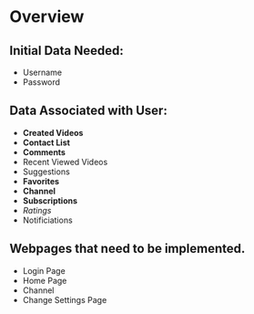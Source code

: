# Overview


## Initial Data Needed:
- Username
- Password

## Data Associated with User:
- **Created Videos**
- **Contact List**
- **Comments**
- Recent Viewed Videos
- Suggestions
- **Favorites**
- **Channel**
- **Subscriptions**
- *Ratings*
- Notificiations

## Webpages that need to be implemented.

 - Login Page
 - Home Page
 - Channel 
 - Change Settings Page
